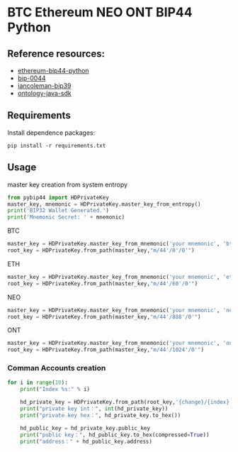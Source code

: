 BTC Ethereum NEO ONT BIP44 Python
================================

## Reference resources:
* [ethereum-bip44-python](https://github.com/michailbrynard/ethereum-bip44-python)
* [bip-0044](https://github.com/bitcoin/bips/blob/master/bip-0044.mediawiki)
* [iancoleman-bip39](https://iancoleman.io/bip39/)
* [ontology-java-sdk](https://github.com/ontio/ontology-java-sdk)


## Requirements
Install dependence packages: 
```shell 
pip install -r requirements.txt
```


## Usage
master key creation from system entropy
```python
from pybip44 import HDPrivateKey
master_key, mnemonic = HDPrivateKey.master_key_from_entropy()
print('BIP32 Wallet Generated.')
print('Mnemonic Secret: ' + mnemonic)
```
BTC
```python
master_key = HDPrivateKey.master_key_from_mnemonic('your mnemonic', 'btc')
root_key = HDPrivateKey.from_path(master_key,"m/44'/0'/0'")
```
ETH
```python
master_key = HDPrivateKey.master_key_from_mnemonic('your mnemonic', 'eth')
root_key = HDPrivateKey.from_path(master_key,"m/44'/60'/0'")
```
NEO
```python
master_key = HDPrivateKey.master_key_from_mnemonic('your mnemonic', 'neo')
root_key = HDPrivateKey.from_path(master_key,"m/44'/888'/0'")
```
ONT
```python
master_key = HDPrivateKey.master_key_from_mnemonic('your mnemonic', 'ont')
root_key = HDPrivateKey.from_path(master_key,"m/44'/1024'/0'")
```
### Comman Accounts creation
```python
for i in range(10):
    print("Index %s:" % i)

    hd_private_key = HDPrivateKey.from_path(root_key,'{change}/{index}'.format(change=0, index=i))
    print("private key int：", int(hd_private_key))
    print("private key hex：", hd_private_key.to_hex())

    hd_public_key = hd_private_key.public_key
    print("public key：", hd_public_key.to_hex(compressed=True))
    print("address：" + hd_public_key.address)
```